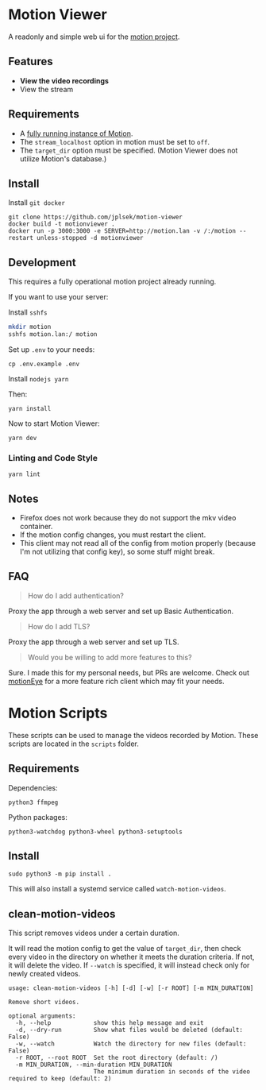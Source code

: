 # Motion Viewer

A readonly and simple web ui for the [motion project](https://motion-project.github.io).

## Features

- **View the video recordings**
- View the stream

## Requirements

- A [fully running instance of Motion](https://motion-project.github.io/motion_guide.html).
- The `stream_localhost` option in motion must be set to `off`.
- The `target_dir` option must be specified. (Motion Viewer does not utilize Motion's database.)

## Install

Install `git docker`

```
git clone https://github.com/jplsek/motion-viewer
docker build -t motionviewer .
docker run -p 3000:3000 -e SERVER=http://motion.lan -v /:/motion --restart unless-stopped -d motionviewer
```

## Development

This requires a fully operational motion project already running.

If you want to use your server:

Install `sshfs`

```sh
mkdir motion
sshfs motion.lan:/ motion
```

Set up `.env` to your needs:

```
cp .env.example .env
```

Install `nodejs yarn`

Then:

```
yarn install
```

Now to start Motion Viewer:

```
yarn dev
```

### Linting and Code Style

```
yarn lint
```

## Notes

- Firefox does not work because they do not support the mkv video container.
- If the motion config changes, you must restart the client.
- This client may not read all of the config from motion properly (because I'm not utilizing that config key), so some stuff might break.

## FAQ

> How do I add authentication?

Proxy the app through a web server and set up Basic Authentication.

> How do I add TLS?

Proxy the app through a web server and set up TLS.

> Would you be willing to add more features to this?

Sure. I made this for my personal needs, but PRs are welcome. Check out [motionEye](https://github.com/ccrisan/motioneye) for a more feature rich client which may fit your needs.

# Motion Scripts

These scripts can be used to manage the videos recorded by Motion. These scripts are located in the `scripts` folder.

## Requirements

Dependencies:

```
python3 ffmpeg
```

Python packages:

```
python3-watchdog python3-wheel python3-setuptools
```

## Install

```
sudo python3 -m pip install .
```

This will also install a systemd service called `watch-motion-videos`.

## clean-motion-videos

This script removes videos under a certain duration.

It will read the motion config to get the value of `target_dir`, then check every video in the directory on whether it meets the duration criteria. If not, it will delete the video. If `--watch` is specified, it will instead check only for newly created videos.

```
usage: clean-motion-videos [-h] [-d] [-w] [-r ROOT] [-m MIN_DURATION]

Remove short videos.

optional arguments:
  -h, --help            show this help message and exit
  -d, --dry-run         Show what files would be deleted (default: False)
  -w, --watch           Watch the directory for new files (default: False)
  -r ROOT, --root ROOT  Set the root directory (default: /)
  -m MIN_DURATION, --min-duration MIN_DURATION
                        The minimum duration in seconds of the video required to keep (default: 2)
```
